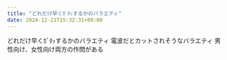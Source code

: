 ```yaml
---
title: "どれだけ早くｶﾞﾀｯするかのバラエティ"
date: 2024-12-21T15:32:31+09:00
---
```

どれだけ早くｶﾞﾀｯするかのバラエティ
電波だとカットされそうなバラエティ
男性向け、女性向け両方の作問がある
